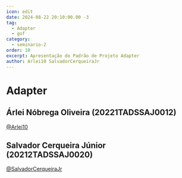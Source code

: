 ```yaml
---
icon: edit
date: 2024-08-22 20:10:00.00 -3
tag:
  - Adapter
  - gof
category:
  - seminario-2
order: 10
excerpt: Apresentação do Padrão de Projeto Adapter
author: Arlei10 SalvadorCerqueiraJr
---
```

# Adapter


## Árlei Nóbrega Oliveira (20221TADSSAJ0012)
[@Arlei10](https://github.com/Arlei10)

<!-- @include: ../../../includes/seminario-2-Arlei10/README.md -->


## Salvador Cerqueira Júnior (20212TADSSAJ0020)
[@SalvadorCerqueiraJr](https://github.com/SalvadorCerqueiraJr)

<!-- @include: ../../../includes/seminario-2-SalvadorCerqueiraJr/README.md -->
